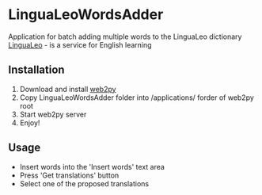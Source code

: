 # LinguaLeoWordsAdder
Application for batch adding multiple words to the LinguaLeo dictionary  
[LinguaLeo](http://lingualeo.com) - is a service for English learning  
## Installation  
1. Download and install [web2py](http://www.web2py.com/init/default/download)  
2. Copy LinguaLeoWordsAdder folder into /applications/ forder of web2py root  
3. Start web2py server  
4. Enjoy\!  
  
## Usage  
 * Insert words into the 'Insert words' text area  
 * Press 'Get translations' button  
 * Select one of the proposed translations  